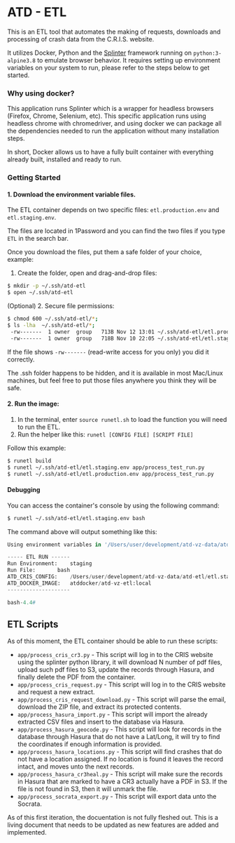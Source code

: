 # ATD - ETL

This is an ETL tool that automates the making of requests, downloads and processing of crash data from the C.R.I.S. website.

It utilizes Docker, Python and the [Splinter](https://splinter.readthedocs.io/en/latest/) framework running on `python:3-alpine3.8` to emulate browser behavior. It requires setting up environment variables on your system to run, please refer to the steps below to get started.

### Why using docker?

This application runs Splinter which is a wrapper for headless browsers (Firefox, Chrome, Selenium, etc). This specific application runs using headless chrome with chromedriver, and using docker we can package all the dependencies needed to run the application without many installation steps.

In short, Docker allows us to have a fully built container with everything already built, installed and ready to run. 

### Getting Started

#### 1. Download the environment variable files.

The ETL container depends on two specific files: `etl.production.env` and `etl.staging.env`.

The files are located in 1Password and you can find the two files if you type `ETL` in the search bar.
 
Once you download the files, put them a safe folder of your choice, example:

1. Create the folder, open and drag-and-drop files:

```bash
$ mkdir -p ~/.ssh/atd-etl
$ open ~/.ssh/atd-etl
```

(Optional) 2. Secure file permissions:

```bash
$ chmod 600 ~/.ssh/atd-etl/*;
$ ls -lha  ~/.ssh/atd-etl/*;
 -rw-------  1 owner  group   713B Nov 12 13:01 ~/.ssh/atd-etl/etl.production.env
 -rw-------  1 owner  group   718B Nov 10 22:05 ~/.ssh/atd-etl/etl.staging.env
```

If the file shows `-rw-------` (read-write access for you only) you did it correctly. 

The .ssh folder happens to be hidden, and it is available in most Mac/Linux machines, but feel free to put those files anywhere you think they will be safe.

#### 2. Run the image:

1. In the terminal, enter `source runetl.sh` to load the function you will need to run the ETL.
2. Run the helper like this: `runetl [CONFIG FILE] [SCRIPT FILE]`

Follow this example:

```bash
$ runetl build
$ runetl ~/.ssh/atd-etl/etl.staging.env app/process_test_run.py
$ runetl ~/.ssh/atd-etl/etl.production.env app/process_test_run.py
```

#### Debugging

You can access the container's console by using the following command:

```bash
$ runetl ~/.ssh/atd-etl/etl.staging.env bash
```

The command above will output something like this:

```python
Using environment variables in '/Users/user/development/atd-vz-data/atd-etl/etl.staging.env'...

----- ETL RUN ------
Run Environment: 	staging
Run File: 		bash
ATD_CRIS_CONFIG: 	/Users/user/development/atd-vz-data/atd-etl/etl.staging.env
ATD_DOCKER_IMAGE: 	atddocker/atd-vz-etl:local
--------------------

bash-4.4#
```

## ETL Scripts

As of this moment, the ETL container should be able to run these scripts:

- `app/process_cris_cr3.py` - This script will log in to the CRIS website using the splinter python library, it will download N number of pdf files, upload such pdf files to S3, update the records through Hasura, and finally delete the PDF from the container.
- `app/process_cris_request.py` - This script will log in to the CRIS website and request a new extract.
- `app/process_cris_request_download.py` - This script will parse the email, download the ZIP file, and extract its protected contents.
- `app/process_hasura_import.py` - This script will import the already extracted CSV files and insert to the database via Hasura.
- `app/process_hasura_geocode.py` - This script will look for records in the database through Hasura that do not have a Lat/Long, it will try to find the coordinates if enough information is provided.
- `app/process_hasura_locations.py` - This script will find crashes that do not have a location assigned. If no location is found it leaves the record intact, and moves unto the next records.
- `app/process_hasura_cr3heal.py` - This script will make sure the records in Hasura that are marked to have a CR3 actually have a PDF in S3. If the file is not found in S3, then it will unmark the file.
- `app/process_socrata_export.py` - This script will export data unto the Socrata.

As of this first iteration, the docuentation is not fully fleshed out. This is a living document that needs to be updated as new features are added and implemented. 
